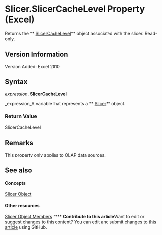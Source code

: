 
# Slicer.SlicerCacheLevel Property (Excel)

Returns the  ** [SlicerCacheLevel](d73ff7ab-4d7a-6a73-3716-11dc6716688d.md)** object associated with the slicer. Read-only.


## Version Information

Version Added: Excel 2010 


## Syntax

 _expression_. **SlicerCacheLevel**

 _expression_A variable that represents a  ** [Slicer](577be0f6-4eda-0093-8899-097f3c900383.md)** object.


### Return Value

SlicerCacheLevel


## Remarks

This property only applies to OLAP data sources.


## See also


#### Concepts


 [Slicer Object](577be0f6-4eda-0093-8899-097f3c900383.md)
#### Other resources


 [Slicer Object Members](09f1983a-5f7a-1707-c979-c5c27143ad73.md)
****   **Contribute to this article**Want to edit or suggest changes to this content? You can edit and submit changes to  [this article](https://github.com/jhershey00/VBA_Excel_Test/OpenXMLCon/articles/769a1428-7222-09ff-f53d-88d2cf80b3ba.md) using GitHub.

